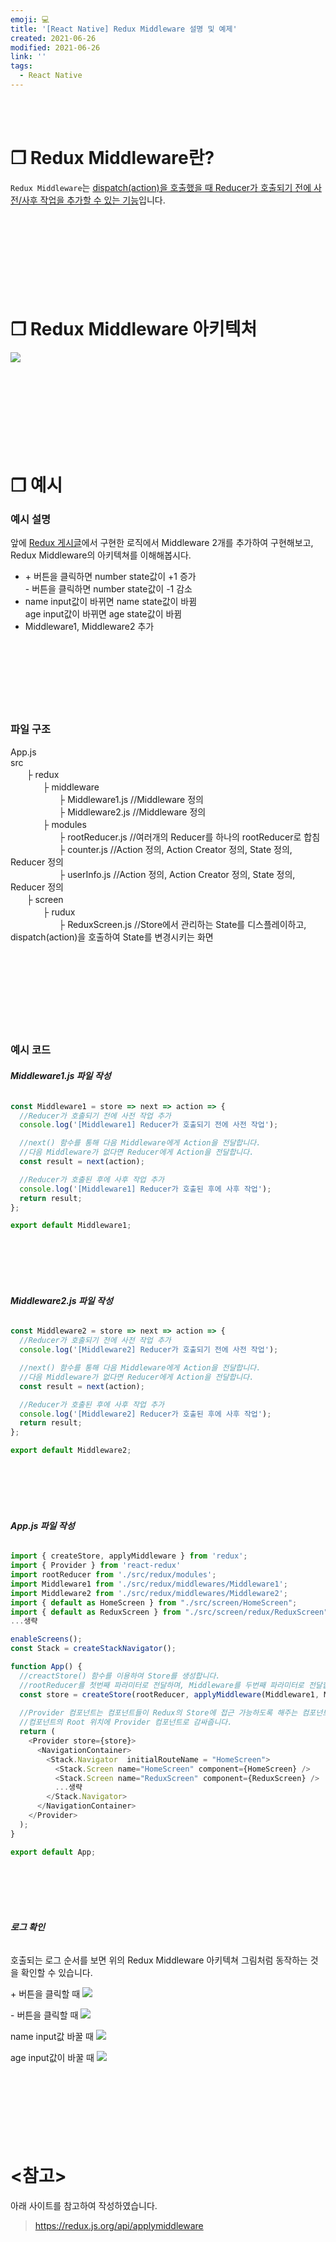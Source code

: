 ```yaml
---
emoji: 💻
title: '[React Native] Redux Middleware 설명 및 예제'
created: 2021-06-26
modified: 2021-06-26
link: ''
tags:
  - React Native
---
```

<br></br>





# **❐ Redux Middleware란?**
`Redux Middleware`는 <u>dispatch(action)을 호출했을 때 Reducer가 호출되기 전에 사전/사후 작업을 추가할 수 있는 기능</u>입니다.  
<br></br><br></br><br></br><br></br>





# **❐ Redux Middleware 아키텍처**
![](/assets/react-native-redux-middleware.png)  
<br></br><br></br><br></br><br></br>





# **❐ 예시**
### **예시 설명**
앞에 [Redux 게시글](https://sodevly.github.io/react-native-redux/)에서 구현한 로직에서 Middleware 2개를 추가하여 구현해보고, Redux Middleware의 아키텍쳐를 이해해봅시다.
- \+ 버튼을 클릭하면 number state값이 +1 증가  
  \- 버튼을 클릭하면 number state값이 -1 감소
- name input값이 바뀌면 name state값이 바뀜  
  age input값이 바뀌면 age state값이 바뀜
- Middleware1, Middleware2 추가
<br></br><br></br><br></br><br></br>





### **파일 구조**
App.js  
src  
ㅤㅤ├ redux  
ㅤㅤㅤㅤ├ middleware  
ㅤㅤㅤㅤㅤㅤ├ Middleware1.js   //Middleware 정의  
ㅤㅤㅤㅤㅤㅤ├ Middleware2.js   //Middleware 정의  
ㅤㅤㅤㅤ├ modules  
ㅤㅤㅤㅤㅤㅤ├ rootReducer.js   //여러개의 Reducer를 하나의 rootReducer로 합침  
ㅤㅤㅤㅤㅤㅤ├ counter.js       //Action 정의, Action Creator 정의, State 정의, Reducer 정의  
ㅤㅤㅤㅤㅤㅤ├ userInfo.js      //Action 정의, Action Creator 정의, State 정의, Reducer 정의  
ㅤㅤ├ screen  
ㅤㅤㅤㅤ├ rudux  
ㅤㅤㅤㅤㅤㅤ├ ReduxScreen.js   //Store에서 관리하는 State를 디스플레이하고, dispatch(action)을 호출하여 State를 변경시키는 화면  
<br></br><br></br><br></br><br></br>





### **예시 코드**
###### **Middleware1.js 파일 작성**
```javascript
const Middleware1 = store => next => action => {
  //Reducer가 호출되기 전에 사전 작업 추가
  console.log('[Middleware1] Reducer가 호출되기 전에 사전 작업');

  //next() 함수를 통해 다음 Middleware에게 Action을 전달합니다.
  //다음 Middleware가 없다면 Reducer에게 Action을 전달합니다.
  const result = next(action);

  //Reducer가 호출된 후에 사후 작업 추가
  console.log('[Middleware1] Reducer가 호출된 후에 사후 작업');
  return result;
};

export default Middleware1;
```
<br></br><br></br>





###### **Middleware2.js 파일 작성**
```javascript
const Middleware2 = store => next => action => {
  //Reducer가 호출되기 전에 사전 작업 추가
  console.log('[Middleware2] Reducer가 호출되기 전에 사전 작업');

  //next() 함수를 통해 다음 Middleware에게 Action을 전달합니다.
  //다음 Middleware가 없다면 Reducer에게 Action을 전달합니다.
  const result = next(action);

  //Reducer가 호출된 후에 사후 작업 추가
  console.log('[Middleware2] Reducer가 호출된 후에 사후 작업');
  return result;
};

export default Middleware2;
```
<br></br><br></br>





###### **App.js 파일 작성**
```javascript
import { createStore, applyMiddleware } from 'redux';
import { Provider } from 'react-redux'
import rootReducer from './src/redux/modules';
import Middleware1 from './src/redux/middlewares/Middleware1';
import Middleware2 from './src/redux/middlewares/Middleware2';
import { default as HomeScreen } from "./src/screen/HomeScreen";
import { default as ReduxScreen } from "./src/screen/redux/ReduxScreen";
...생략

enableScreens();
const Stack = createStackNavigator();

function App() {
  //creactStore() 함수를 이용하여 Store를 생성합니다.
  //rootReducer를 첫번째 파라미터로 전달하며, Middleware를 두번째 파라미터로 전달합니다.
  const store = createStore(rootReducer, applyMiddleware(Middleware1, Middleware2));
  
  //Provider 컴포넌트는 컴포넌트들이 Redux의 Store에 접근 가능하도록 해주는 컴포넌트입니다.  
  //컴포넌트의 Root 위치에 Provider 컴포넌트로 감싸줍니다.  
  return (
    <Provider store={store}>
      <NavigationContainer>
        <Stack.Navigator  initialRouteName = "HomeScreen">
          <Stack.Screen name="HomeScreen" component={HomeScreen} />        
          <Stack.Screen name="ReduxScreen" component={ReduxScreen} />
          ...생략
        </Stack.Navigator>
      </NavigationContainer>
    </Provider>
  );
}

export default App;
```
<br></br><br></br>





###### **로그 확인**
호출되는 로그 순서를 보면 위의 Redux Middleware 아키텍쳐 그림처럼 동작하는 것을 확인할 수 있습니다.  

\+ 버튼을 클릭할 때
![](/assets/react-native-redux-middleware-increase.png)

\- 버튼을 클릭할 때
![](/assets/react-native-redux-middleware-decrease.png)

name input값 바꿀 때 
![](/assets/react-native-redux-middleware-changename.png)

age input값이 바꿀 때
![](/assets/react-native-redux-middleware-changeage.png)
<br></br><br></br><br></br><br></br>





# **<참고>**
아래 사이트를 참고하여 작성하였습니다.
> https://redux.js.org/api/applymiddleware

<br></br><br></br>
